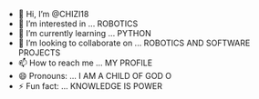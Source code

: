 - 👋 Hi, I’m @CHIZI18
- 👀 I’m interested in ... ROBOTICS 
- 🌱 I’m currently learning ... PYTHON 
- 💞️ I’m looking to collaborate on ... ROBOTICS AND SOFTWARE PROJECTS
- 📫 How to reach me ... MY PROFILE 
- 😄 Pronouns: ... I AM A CHILD OF GOD O
- ⚡ Fun fact: ... KNOWLEDGE IS POWER 

<!---
CHIZI18/CHIZI18 is a ✨ special ✨ repository because its `README.md` (this file) appears on your GitHub profile.
You can click the Preview link to take a look at your changes.
--->
